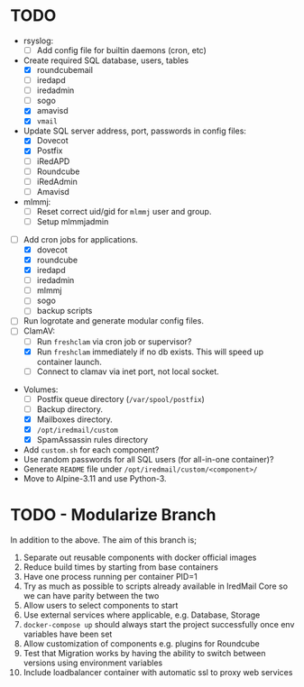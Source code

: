 # TODO

- rsyslog:
    - [ ] Add config file for builtin daemons (cron, etc)

- Create required SQL database, users, tables
    - [x] roundcubemail
    - [ ] iredapd
    - [ ] iredadmin
    - [ ] sogo
    - [x] amavisd
    - [x] `vmail`
- Update SQL server address, port, passwords in config files:
    - [x] Dovecot
    - [x] Postfix
    - [ ] iRedAPD
    - [ ] Roundcube
    - [ ] iRedAdmin
    - [ ] Amavisd

- mlmmj:
    - [ ] Reset correct uid/gid for `mlmmj` user and group.
    - [ ] Setup mlmmjadmin

- [ ] Add cron jobs for applications.
    - [x] dovecot
    - [x] roundcube
    - [x] iredapd
    - [ ] iredadmin
    - [ ] mlmmj
    - [ ] sogo
    - [ ] backup scripts
- [ ] Run logrotate and generate modular config files.
- [ ] ClamAV:
    - [ ] Run `freshclam` via cron job or supervisor?
    - [x] Run `freshclam` immediately if no db exists. This will speed up container launch.
    - [ ] Connect to clamav via inet port, not local socket.
- Volumes:
    - [ ] Postfix queue directory (`/var/spool/postfix`)
    - [ ] Backup directory.
    - [x] Mailboxes directory.
    - [x] `/opt/iredmail/custom`
    - [x] SpamAssassin rules directory

- Add `custom.sh` for each component?
- Use random passwords for all SQL users (for all-in-one container)?
- Generate `README` file under `/opt/iredmail/custom/<component>/`
- Move to Alpine-3.11 and use Python-3.

# TODO - Modularize Branch
In addition to the above. The aim of this branch is;
1. Separate out reusable components with docker official images
2. Reduce build times by starting from base containers
3. Have one process running per container PID=1
4. Try as much as possible to scripts already available in IredMail Core so we can have parity between the two
5. Allow users to select components to start
6. Use external services where applicable, e.g. Database, Storage
7. `docker-compose up` should always start the project successfully once env variables have been set
8. Allow customization of components e.g. plugins for Roundcube
9. Test that Migration works by having the ability to switch between versions using environment variables
10. Include loadbalancer container with automatic ssl to proxy web services